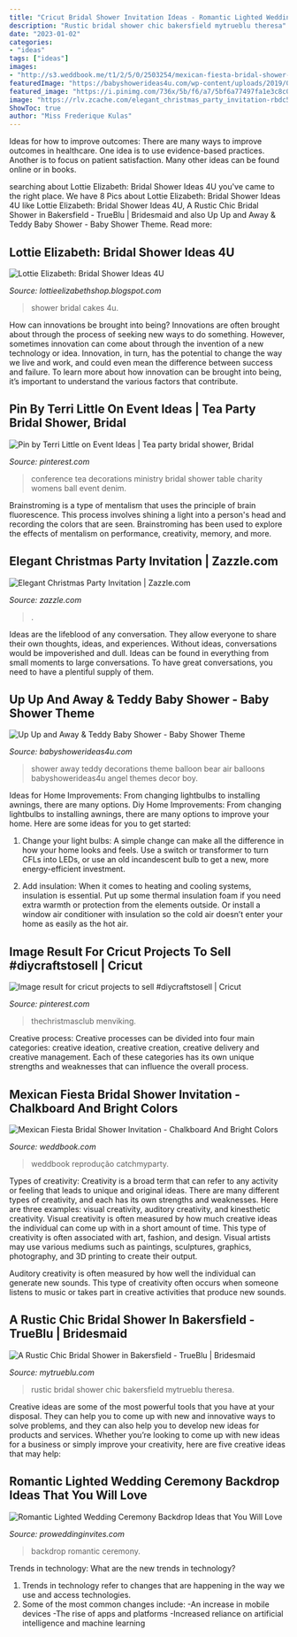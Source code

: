 ```yaml
---
title: "Cricut Bridal Shower Invitation Ideas - Romantic Lighted Wedding Ceremony Backdrop Ideas That You Will Love"
description: "Rustic bridal shower chic bakersfield mytrueblu theresa"
date: "2023-01-02"
categories:
- "ideas"
tags: ["ideas"]
images:
- "http://s3.weddbook.me/t1/2/5/0/2503254/mexican-fiesta-bridal-shower-invitation-chalkboard-and-bright-colors-wedding-shower-custom-invite.jpg"
featuredImage: "https://babyshowerideas4u.com/wp-content/uploads/2019/09/Up-Up-and-Away-Baby-Shower-Ideas-600x923.jpg"
featured_image: "https://i.pinimg.com/736x/5b/f6/a7/5bf6a77497fa1e3c8c0f50a90a01bb09.jpg"
image: "https://rlv.zcache.com/elegant_christmas_party_invitation-rbdc59167c88c44d3b506f10998dd6527_tcvc2_630.jpg?view_padding=[285%2C0%2C285%2C0]"
ShowToc: true
author: "Miss Frederique Kulas"
---
```



Ideas for how to improve outcomes:
There are many ways to improve outcomes in healthcare. One idea is to use evidence-based practices. Another is to focus on patient satisfaction. Many other ideas can be found online or in books.

	

		
searching about Lottie Elizabeth: Bridal Shower Ideas 4U you've came to the right place. We have 8 Pics about Lottie Elizabeth: Bridal Shower Ideas 4U like Lottie Elizabeth: Bridal Shower Ideas 4U, A Rustic Chic Bridal Shower in Bakersfield - TrueBlu | Bridesmaid and also Up Up and Away &amp; Teddy Baby Shower - Baby Shower Theme. Read more:
		
    
## Lottie Elizabeth: Bridal Shower Ideas 4U

<img loading=lazy src="https://2.bp.blogspot.com/-cBkLoZOCgko/WsPIw7C1bGI/AAAAAAAAApQ/MGgHlqozT8QuoV_n-gsH_Ldm7bDYvFLbwCLcBGAs/s1600/il_fullxfull.903205608_es9e.jpg" onerror="this.onerror=null;this.src='https://tse4.mm.bing.net/th?id=OIP.WugI6Cfj3l7-zvrUxaSsfwHaLH&amp;pid=15.1';" alt="Lottie Elizabeth: Bridal Shower Ideas 4U">

_Source: lottieelizabethshop.blogspot.com_

>shower bridal cakes 4u. 

	

How can innovations be brought into being?
Innovations are often brought about through the process of seeking new ways to do something. However, sometimes innovation can come about through the invention of a new technology or idea. Innovation, in turn, has the potential to change the way we live and work, and could even mean the difference between success and failure. To learn more about how innovation can be brought into being, it’s important to understand the various factors that contribute.

    
## Pin By Terri Little On Event Ideas | Tea Party Bridal Shower, Bridal

<img loading=lazy src="https://i.pinimg.com/736x/98/20/34/9820344c4c74a6bb864617ab61bd7261--womens-ministry-ministry-ideas.jpg" onerror="this.onerror=null;this.src='https://tse3.mm.bing.net/th?id=OIP.tlP1_21NYGol96F2ZoC4IAHaJ3&amp;pid=15.1';" alt="Pin by Terri Little on Event Ideas | Tea party bridal shower, Bridal">

_Source: pinterest.com_

>conference tea decorations ministry bridal shower table charity womens ball event denim. 

	

Brainstroming is a type of mentalism that uses the principle of brain fluorescence. This process involves shining a light into a person's head and recording the colors that are seen. Brainstroming has been used to explore the effects of mentalism on performance, creativity, memory, and more.

    
## Elegant Christmas Party Invitation | Zazzle.com

<img loading=lazy src="https://rlv.zcache.com/elegant_christmas_party_invitation-rbdc59167c88c44d3b506f10998dd6527_tcvc2_630.jpg?view_padding=[285%2C0%2C285%2C0]" onerror="this.onerror=null;this.src='https://tse1.mm.bing.net/th?id=OIP.Da-RxII93XFiz3SM1AgsLAHaD4&amp;pid=15.1';" alt="Elegant Christmas Party Invitation | Zazzle.com">

_Source: zazzle.com_

>. 

	

Ideas are the lifeblood of any conversation. They allow everyone to share their own thoughts, ideas, and experiences. Without ideas, conversations would be impoverished and dull. Ideas can be found in everything from small moments to large conversations. To have great conversations, you need to have a plentiful supply of them.

    
## Up Up And Away &amp; Teddy Baby Shower - Baby Shower Theme

<img loading=lazy src="https://babyshowerideas4u.com/wp-content/uploads/2019/09/Up-Up-and-Away-Baby-Shower-Ideas-600x923.jpg" onerror="this.onerror=null;this.src='https://tse1.mm.bing.net/th?id=OIP.789CW2QtdNB4o9VY0MOyFQHaLZ&amp;pid=15.1';" alt="Up Up and Away &amp; Teddy Baby Shower - Baby Shower Theme">

_Source: babyshowerideas4u.com_

>shower away teddy decorations theme balloon bear air balloons babyshowerideas4u angel themes decor boy. 

	

Ideas for Home Improvements: From changing lightbulbs to installing awnings, there are many options.
Diy Home Improvements: From changing lightbulbs to installing awnings, there are many options to improve your home. Here are some ideas for you to get started: 
1. Change your light bulbs: A simple change can make all the difference in how your home looks and feels. Use a switch or transformer to turn CFLs into LEDs, or use an old incandescent bulb to get a new, more energy-efficient investment. 

2. Add insulation: When it comes to heating and cooling systems, insulation is essential. Put up some thermal insulation foam if you need extra warmth or protection from the elements outside. Or install a window air conditioner with insulation so the cold air doesn’t enter your home as easily as the hot air. 


    
## Image Result For Cricut Projects To Sell #diycraftstosell | Cricut

<img loading=lazy src="https://i.pinimg.com/736x/5b/f6/a7/5bf6a77497fa1e3c8c0f50a90a01bb09.jpg" onerror="this.onerror=null;this.src='https://tse1.mm.bing.net/th?id=OIP.YJjLvEEqWCsbFpMYR2-ImwHaJ4&amp;pid=15.1';" alt="Image result for cricut projects to sell #diycraftstosell | Cricut">

_Source: pinterest.com_

>thechristmasclub menviking. 

	

Creative process:
Creative processes can be divided into four main categories: creative ideation, creative creation, creative delivery and creative management. Each of these categories has its own unique strengths and weaknesses that can influence the overall process.

    
## Mexican Fiesta Bridal Shower Invitation - Chalkboard And Bright Colors

<img loading=lazy src="http://s3.weddbook.me/t1/2/5/0/2503254/mexican-fiesta-bridal-shower-invitation-chalkboard-and-bright-colors-wedding-shower-custom-invite.jpg" onerror="this.onerror=null;this.src='https://tse3.mm.bing.net/th?id=OIP.CKQ6aGHcK0lis_1olbYd6QHaKX&amp;pid=15.1';" alt="Mexican Fiesta Bridal Shower Invitation - Chalkboard And Bright Colors">

_Source: weddbook.com_

>weddbook reprodução catchmyparty. 

	

Types of creativity:
Creativity is a broad term that can refer to any activity or feeling that leads to unique and original ideas. There are many different types of creativity, and each has its own strengths and weaknesses. Here are three examples: visual creativity, auditory creativity, and kinesthetic creativity.
Visual creativity is often measured by how much creative ideas the individual can come up with in a short amount of time. This type of creativity is often associated with art, fashion, and design. Visual artists may use various mediums such as paintings, sculptures, graphics, photography, and 3D printing to create their output.

Auditory creativity is often measured by how well the individual can generate new sounds. This type of creativity often occurs when someone listens to music or takes part in creative activities that produce new sounds.

    
## A Rustic Chic Bridal Shower In Bakersfield - TrueBlu | Bridesmaid

<img loading=lazy src="http://mytrueblu.com/wp-content/uploads/2017/11/Rustic-Chic-Bridal-Shower_Theresa_Wooner_Photography-600x900.jpg" onerror="this.onerror=null;this.src='https://tse2.mm.bing.net/th?id=OIP.6Ia1IQuCIgT_7fn1LyN_SgHaLH&amp;pid=15.1';" alt="A Rustic Chic Bridal Shower in Bakersfield - TrueBlu | Bridesmaid">

_Source: mytrueblu.com_

>rustic bridal shower chic bakersfield mytrueblu theresa. 

	

Creative ideas are some of the most powerful tools that you have at your disposal. They can help you to come up with new and innovative ways to solve problems, and they can also help you to develop new ideas for products and services. Whether you’re looking to come up with new ideas for a business or simply improve your creativity, here are five creative ideas that may help: 

    
## Romantic Lighted Wedding Ceremony Backdrop Ideas That You Will Love

<img loading=lazy src="https://www.proweddinginvites.com/blog/wp-content/uploads/2019/12/1-113.jpg" onerror="this.onerror=null;this.src='https://tse4.mm.bing.net/th?id=OIP.PRrHvE_EAXtS4dTEhGYbTwHaMW&amp;pid=15.1';" alt="Romantic Lighted Wedding Ceremony Backdrop Ideas that You Will Love">

_Source: proweddinginvites.com_

>backdrop romantic ceremony. 

	

Trends in technology: What are the new trends in technology?
1. Trends in technology refer to changes that are happening in the way we use and access technologies. 
2. Some of the most common changes include: 
-An increase in mobile devices 
-The rise of apps and platforms 
-Increased reliance on artificial intelligence and machine learning 

